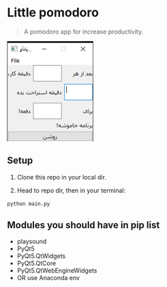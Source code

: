 # Little pomodoro
> A pomodoro app for increase productivity.

![](view.png)


## Setup
1. Clone this repo in your local dir.

2. Head to repo dir, then in your terminal:
```sh
python main.py
```


## Modules you should have in pip list

- playsound
- PyQt5
- PyQt5.QtWidgets
- PyQt5.QtCore
- PyQt5.QtWebEngineWidgets
- OR use Anaconda env